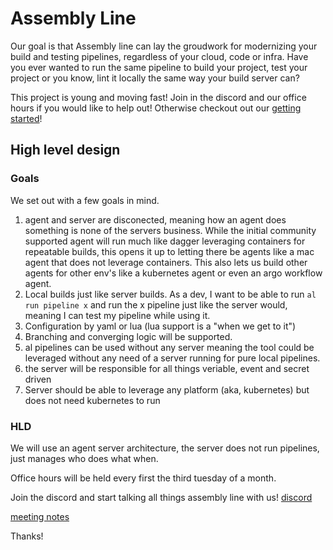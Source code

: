 # Assembly Line
Our goal is that Assembly line can lay the groudwork for modernizing your build and testing pipelines, regardless of your cloud, code or infra. Have you ever wanted to run the same pipeline to build your project, test your project or you know, lint it locally the same way your build server can?

This project is young and moving fast! Join in the discord and our office hours if you would like to help out! Otherwise checkout out our [getting started](docs/getting_started.md)!

## High level design

### Goals
We set out with a few goals in mind.
1. agent and server are disconected, meaning how an agent does something is none of the servers business. While the initial community supported agent will run much like dagger leveraging containers for repeatable builds, this opens it up to letting there be agents like a mac agent that does not leverage containers. This also lets us build other agents for other env's like a kubernetes agent or even an argo workflow agent.
1. Local builds just like server builds. As a dev, I want to be able to run `al run pipeline x` and run the x pipeline just like the server would, meaning I can test my pipeline while using it.
1. Configuration by yaml or lua (lua support is a "when we get to it")
1. Branching and converging logic will be supported.
1. al pipelines can be used without any server meaning the tool could be leveraged without any need of a server running for pure local pipelines.
1. the server will be responsible for all things veriable, event and secret driven
1. Server should be able to leverage any platform (aka, kubernetes) but does not need kubernetes to run

### HLD

We will use an agent server architecture, the server does not run pipelines, just manages who does what when.


Office hours will be held every first the third tuesday of a month.

Join the discord and start talking all things assembly line with us!
[discord](https://discord.gg/SaJFQ8V)

[meeting notes](https://docs.google.com/document/d/1Tx57fBuWZfVuG4Qu5IBoVEy7O17-7fRpiPF1Yph8i9w/edit?usp=sharing)

Thanks!
